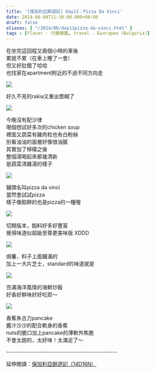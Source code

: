 ```yaml
---
title: '[保加利亞醉遊記] Day11：Pizza Da Vinci'
date: 2014-06-04T11:30:00.000+08:00
draft: false
aliases: [ "/2014/06/day11pizza-da-vinci.html" ]
tags : [flavor - 行膳積腹, travel - България (Bulgaria)]
---
```


在坐完這回程又兩個小時的車後  
累就不累（在車上睡了一會）  
但又好肚餓了哈哈  
也找家在apartment附近的不過不同方向走  

![](/images/bulgaria11h1.jpg)

好久不見的rakia又重出漿糊了  

![](/images/bulgaria11h2.jpg)

今晚沒有配沙律  
喝個想試好多次的chicken soup  
裡面又蔬菜有雞肉粒也有白粉絲  
別看油油的面層好像很油膩  
其實加了檸檬之後  
整個湯喝起來都幾清新  
是蔬菜清雞湯的樣子  

![](/images/bulgaria11h3.jpg)

鋪頭名叫pizza da vinci  
當然會試試pizza  
樣子像餡餅的也是pizza的一種喔  

![](/images/bulgaria11h4.jpg)

切開版本，餡料好多好豐富  
覺得味道似超級至尊更美味版 XDDD  

![](/images/bulgaria11h5.jpg)

焗薯，料子上面鋪滿的  
加上一大片芝士，standard的味道就是  

![](/images/bulgaria11h6.jpg)

充滿海洋風情的海鮮炒飯  
好香好鮮味好好吃耶～  

![](/images/bulgaria11h7.jpg)

香蕉朱古力pancake  
醬汁沙沙的配合軟身的香蕉  
nuts的脆口加上pancake的薄軟外焦脆  
不會太甜的，太好味！太滿足了～  
  
\-----------------------------------------------  
  
延伸閱讀：[保加利亞醉遊記（14D16N）](https://hidie.net/bulgaria14d16n/)
